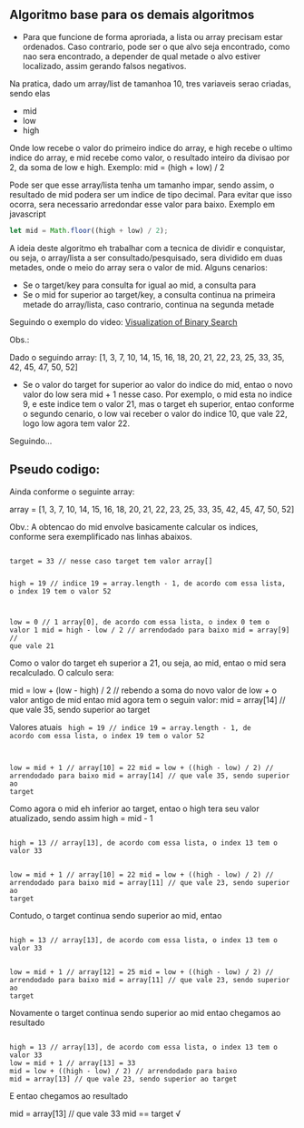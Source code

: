 ## Algoritmo base para os demais algoritmos

- Para que funcione de forma aproriada, a lista ou array precisam estar ordenados. Caso contrario, pode ser o que alvo seja encontrado, como nao sera encontrado, a depender de qual metade o alvo estiver localizado, assim gerando falsos negativos.

Na pratica, dado um array/list de tamanhoa 10, tres variaveis serao criadas, sendo elas

- mid
- low
- high

Onde low recebe o valor do primeiro indice do array, e high recebe o ultimo indice do array, e mid recebe como valor, o resultado inteiro da divisao por 2, da soma de low e high. Exemplo:
mid = (high + low) / 2

Pode ser que esse array/lista tenha um tamanho impar, sendo assim, o resultado de mid podera ser um indice de tipo decimal. Para evitar que isso ocorra, sera necessario arredondar esse valor para baixo. Exemplo em javascript

```js
let mid = Math.floor((high + low) / 2);
```

A ideia deste algoritmo eh trabalhar com a tecnica de dividir e conquistar, ou seja, o array/lista a ser consultado/pesquisado, sera dividido em duas metades, onde o meio do array sera o valor de mid. Alguns cenarios:

- Se o target/key para consulta for igual ao mid, a consulta para
- Se o mid for superior ao target/key, a consulta continua na primeira metade do array/lista, caso contrario, continua na segunda metade

Seguindo o exemplo do video: <a href=" https://www.youtube.com/watch?v=E6IOrZUpvSE">Visualization of Binary Search</a>

Obs.:

Dado o seguindo array:
[1, 3, 7, 10, 14, 15, 16, 18, 20, 21, 22, 23, 25, 33, 35, 42, 45, 47, 50, 52]

- Se o valor do target for superior ao valor do indice do mid, entao o novo valor do low sera mid + 1 nesse caso. Por exemplo, o mid esta no indice 9, e este indice tem o valor 21, mas o target eh superior, entao conforme o segundo cenario, o low vai receber o valor do indice 10, que vale 22, logo low agora tem valor 22.

Seguindo...

## Pseudo codigo:

Ainda conforme o seguinte array:

array = [1, 3, 7, 10, 14, 15, 16, 18, 20, 21, 22, 23, 25, 33, 35, 42, 45, 47, 50, 52]

Obv.: A obtencao do mid envolve basicamente calcular os indices, conforme sera exemplificado nas linhas abaixos.

<code>
target = 33 // nesse caso target tem valor array[]

high = 19 // indice 19 = array.length - 1, de acordo com essa lista, o index 19 tem o valor 52

low = 0 // 1 array[0], de acordo com essa lista, o index 0 tem o valor 1
mid = high - low / 2 // arrendodado para baixo
mid = array[9] // que vale 21
</code>

Como o valor do target eh superior a 21, ou seja, ao mid, entao o mid sera recalculado. O calculo sera:

mid = low + (low - high) / 2 // rebendo a soma do novo valor de low + o valor antigo de mid
entao mid agora tem o seguin valor: mid = array[14] // que vale 35, sendo superior ao target

Valores atuais
<code>
high = 19 // indice 19 = array.length - 1, de acordo com essa lista, o index 19 tem o valor 52

low = mid + 1 // array[10] = 22
mid = low + ((high - low) / 2) // arrendodado para baixo
mid = array[14] // que vale 35, sendo superior ao target
</code>

Como agora o mid eh inferior ao target, entao o high tera seu valor atualizado, sendo assim high = mid - 1

<code>
high = 13 // array[13], de acordo com essa lista, o index 13 tem o valor 33

low = mid + 1 // array[10] = 22
mid = low + ((high - low) / 2) // arrendodado para baixo
mid = array[11] // que vale 23, sendo superior ao target
</code>

Contudo, o target continua sendo superior ao mid, entao

<code>
high = 13 // array[13], de acordo com essa lista, o index 13 tem o valor 33

low = mid + 1 // array[12] = 25
mid = low + ((high - low) / 2) // arrendodado para baixo
mid = array[11] // que vale 23, sendo superior ao target
</code>

Novamente o target continua sendo superior ao mid entao chegamos ao resultado

<code>
high = 13 // array[13], de acordo com essa lista, o index 13 tem o valor 33
low = mid + 1 // array[13] = 33
mid = low + ((high - low) / 2) // arrendodado para baixo
mid = array[13] // que vale 23, sendo superior ao target
</code>

E entao chegamos ao resultado

mid = array[13] // que vale 33
mid == target √
